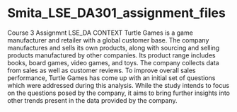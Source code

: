 # Smita_LSE_DA301_assignment_files
 Course 3 Assignmnt LSE_DA
CONTEXT
Turtle Games is a game manufacturer and retailer with a global customer base. The company manufactures and sells its own products, along with sourcing and selling products manufactured by other companies. Its product range includes books, board games, video games, and toys. The company collects data from sales as well as customer reviews.
 To improve overall sales performance, Turtle Games has come up with an initial set of questions which were addressed during this analysis.
While the study intends to focus on the questions posed by the company, it aims to bring further insights into other trends present in the data provided by the company.
